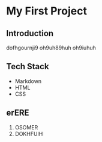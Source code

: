 # My First Project

## Introduction

dofhgournji9 oh9uh89huh oh9iuhuh

## Tech Stack

- Markdown
- HTML
- CSS

## erERE

1. OSOMER
2. DOKHFUIH
